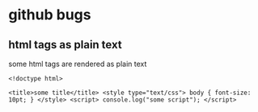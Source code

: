 # github bugs

## html tags as plain text

some html tags are rendered as plain text

```
<!doctype html>

<title>some title</title> <style type="text/css"> body { font-size: 10pt; } </style> <script> console.log("some script"); </script>
```
